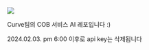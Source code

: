 <div><img src="https://capsule-render.vercel.app/api?type=waving&color=0:521cf2,100:42c330&height=200&section=header&text=COB&fontSize=90" /></div>

Curve팀의 COB 서비스 AI 레포입니다 :)

2024.02.03. pm 6:00 이후로 api key는 삭제됩니다
